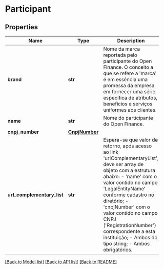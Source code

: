# Participant

## Properties
Name | Type | Description | Notes
------------ | ------------- | ------------- | -------------
**brand** | **str** | Nome da marca reportada pelo participante do Open Finance. O conceito a que se refere a &#x27;marca&#x27; é em essência uma promessa da empresa em fornecer uma série específica de atributos, benefícios e serviços uniformes aos clientes. | 
**name** | **str** | Nome do participante do Open Finance. | 
**cnpj_number** | [**CnpjNumber**](CnpjNumber.md) |  | 
**url_complementary_list** | **str** | Espera-se que valor de retorno, após acesso ao link &#x27;urlComplementaryList&#x27;, deve ser array de objeto com a estrutura abaixo: - &#x27;name&#x27; com o valor contido no campo &#x27;LegalEntityName&#x27; conforme cadastro no diretório; - &#x27;cnpjNumber&#x27; com o valor contido no campo CNPJ (&#x27;RegistrationNumber&#x27;) correspondente a esta instituição; - Ambos do tipo string; - Ambos obrigatórios.   | [optional] 

[[Back to Model list]](../README.md#documentation-for-models) [[Back to API list]](../README.md#documentation-for-api-endpoints) [[Back to README]](../README.md)

